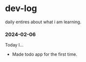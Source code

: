 # dev-log

daily entires about what i am learning.

### 2024-02-06

Today I...

- Made todo app for the first time.
